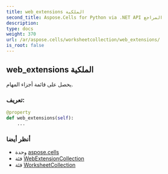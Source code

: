 ```yaml
---
title: web_extensions الملكية
second_title: Aspose.Cells for Python via .NET API المراجع
description:
type: docs
weight: 370
url: /ar/aspose.cells/worksheetcollection/web_extensions/
is_root: false
---
```

##  web_extensions الملكية

يحصل على قائمة أجزاء المهام.
###  تعريف:
```python
@property
def web_extensions(self):
    ...
```

###  أنظر أيضا
* وحدة [aspose.cells](../../)
* فئة [WebExtensionCollection](/cells/python-net/ar/aspose.cells.webextensions/webextensioncollection)
* فئة [WorksheetCollection](/cells/python-net/ar/aspose.cells/worksheetcollection)
